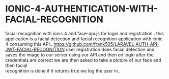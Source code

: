 # IONIC-4-AUTHENTICATION-WITH-FACIAL-RECOGNITION
facial recognition with ionic 4 and face-api.js for login and registration..
this application is a facial detection and facial recognition application with ionic 4 consuming this API..
https://github.com/frank505/LARAVEL-AUTH-API-JWT-FACIAL-RECOGNITION  user registration does facial detection and saves the image to our
server using our API and then on login after the credentials are correct we are then asked to take a picture of our face and then facial  
recognition is done if it returns true we log the user in..

